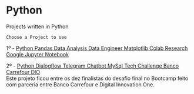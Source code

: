 # Python
Projects written in Python

    Choose a Project to see

1º - [Python Pandas Data Analysis Data Engineer Matplotlib Colab Research Google Jupyter Notebook](https://github.com/vini-insight/Python_Pandas_Data_Analysis_Data_Engineer_Matplotlib_Colab_Research_Google_Jupyter_Notebook)

2º - [Python Dialogflow Telegram Chatbot MySql Tech Challenge Banco Carrefour DIO](https://github.com/vini-insight/techChallengeBancoCarrefourDIO)
<br>Este projeto ficou entre os dez finalistas do desafio final no Bootcamp feito com parceria entre Banco Carrefour e Digital Innovation One.</br>


